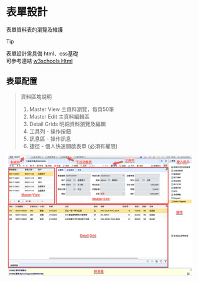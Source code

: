 # 表單設計
表單資料表的瀏覽及維護

>[!tip]
表單設計需具備 html、css基礎\
可參考連結
[w3schools Html](https://www.w3schools.com/html/default.asp)

## 表單配置

> 資料區塊說明
>
> 1. Master View 主資料瀏覽，每頁50筆
> 2. Master Edit 主資料編輯區
> 3. Detail Grids 明細資料瀏覽及編輯
> 4. 工具列 - 操作按鈕
> 5. 訊息區 - 操作訊息
> 6. 捷徑 - 個人快速開啟表單 (必須有權限)

![](../images/form-area.png)
